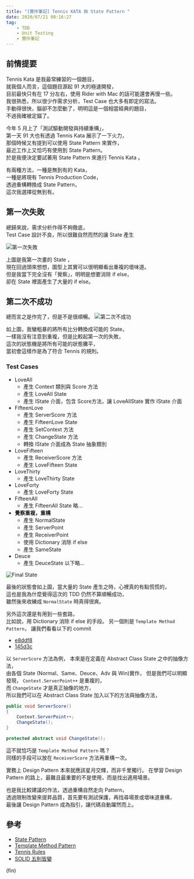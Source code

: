 ```yaml
---
title: "[實作筆記] Tennis KATA 與 State Pattern "
date: 2020/07/21 08:16:27
tag:
    - TDD
    - Unit Testing
    - 實作筆記
---
```


## 前情提要

Tennis Kata 是我最常練習的一個題目，  
就我個人而言，這個題目源起 91 大的極速開發，  
目前最快只有在 17 分左右，使用 Rider with Mac 的話可能還會再慢一些。  
我很熟悉，所以很少作需求分析，Test Case 也大多有即定的寫法。  
手動得很快，腦卻不怎麼動了，明明這是一個相當經典的題目，  
不過我確被定錨了。

今年 5 月上了「測試驅動開發與持續重構」，  
第一天 91 大也有透過 Tennis Kata 展示了一下火力，  
那個時候又有提到可以使用 State Pattern 來實作，  
最近工作上又恰巧有使用到 State Pattern。  
於是我便決定要試著用 State Pattern 來進行 Tennis Kata 。  

有兩種方法，一種是無到有的 Kata，  
一種是將現有 Tennis Production Code，  
透過重構轉換成 State Pattern，  
這次我選擇從無到有。

## 第一次失敗

總歸來說，需求分析作得不夠徹底，  
Test Case 設計不良，所以很難自然而然的讓 State 產生

![第一次失敗](/images/2020/7/tennis_kata_to_state_pattern_00.jpg)

上圖是我第一次畫的 State ，  
現在回過頭來想想，圖型上其實可以很明顯看出重複的壞味道。  
但是我當下完全沒有「覺察」，明明是想要消除 if else，  
卻在 State 裡面產生了大量的 if else。  

## 第二次不成功

總而言之是作完了，但是不是很順暢。
![第二次不成功](/images/2020/7/tennis_kata_to_state_pattern_01.jpg)

如上圖，我蠻粗暴的將所有比分轉換成可能的 State，  
一樣我沒有注意到重複，但是比較起第一次的失敗，  
這次的狀態機是將所有可能的狀態攤平，  
當初會這樣作是為了符合 Tennis 的規則。

### Test Cases

- LoveAll
  - 產生 Context 類別與 Score 方法
  - 產生 LoveAll State
  - 產生 IState 介面，包含 Score方法，讓 LoveAllState 實作 IState 介面
- FifteenLove
  - 產生 ServerScore 方法
  - 產生 FifteenLove State
  - 產生 SetContext 方法
  - 產生 ChangeState 方法
  - 轉換 IState 介面成為 State 抽象類別
- LoveFifteen
  - 產生 ReceiverScore 方法
  - 產生 LoveFifteen State
- LoveThirty
  - 產生 LoveThirty State
- LoveForty
  - 產生 LoveForty State
- FifteenAll
  - 產生 FifteenAll State
略…
- **覺察重複，重構**
  - 產生 NormalState
  - 產生 ServerPoint  
  - 產生 ReceiverPoint  
  - 使用 Dictionary 消除 if else
  - 產生 SameState
- Deuce
  - 產生 DeuceState
以下略…

![Final State](/images/2020/7/tennis_kata_to_state_pattern_02.jpg)

最後的狀態會如上圖，當大量的 State 產生之時，心裡真的有點慌慌的，  
這也是我為什麼覺得這次的 TDD 仍然不算順暢成功，  
雖然後來收練成 `NormalState` 時真得很爽。

另外這次還是有用到一些套路，  
比如說，用 Dictionary 消除 if else 的手段。
另一個則是 `Template Method Pattern`，
讓我們看看以下的 commit  

- [e8ddf8](https://github.com/marsen/Marsen.NetCore.Dojo/commit/e8ddf89fdee94d6a82115f4449e213a4874269f8)
- [145d3c](https://github.com/marsen/Marsen.NetCore.Dojo/commit/145d3cb408ed5b39a729c4a9b22fb6744b62c48f)

以 `ServerScore` 方法為例，
本來是在定義在 Abstract Class State 之中的抽像方法，  
由各個 State (Normal、Same、Deuce、Adv 與 Win)實作，
但是我們可以明顯發現， `Context.ServerPoint++` 是重複的，  
而 `ChangeState` 才是真正抽像的地方，  
所以我們可以在 Abstract Class State 加入以下的方法與抽像方法，  

```csharp
public void ServerScore()
{
    Context.ServerPoint++;
    ChangeState();
}

protected abstract void ChangeState();
```

這不就恰巧是 `Template Method Pattern` 嗎 ?  
同樣的手段可以放在 `ReceiverScore` 方法再重構一次。  

實務上 Design Pattern 本來就應該星月交輝，而非千里獨行。
在學習 Design Pattern 的路上，最難且最重要的不是使用，而是找出適用場景。  

也是我比較建議的作法，透過重構自然走向 Pattern，  
透過限制改變來提昇品質，首先要有測試保護，再找尋場景或壞味道重構，  
最後讓 Design Pattern 成為指引，讓代碼自動躍然而上。

## 參考

- [State Pattern](https://refactoring.guru/design-patterns/state)
- [Template Method Pattern](https://refactoring.guru/design-patterns/template-method)
- [Tennis Rules](https://www.rulesofsport.com/sports/tennis.html)
- [SOLID 五則皆變](http://teddy-chen-tw.blogspot.com/2014/04/solid.html)

(fin)
